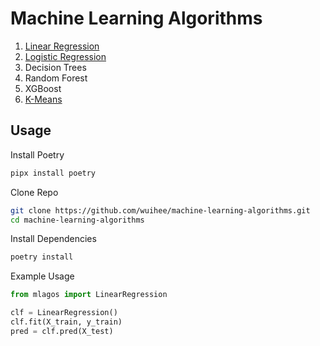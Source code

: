 # Machine Learning Algorithms

1. [Linear Regression](./notebooks/linear-regression.ipynb)
2. [Logistic Regression](./notebooks/logistic-regression.ipynb)
3. Decision Trees
4. Random Forest
5. XGBoost
6. [K-Means](./notebooks/k-means.ipynb)

## Usage

Install Poetry

```bash
pipx install poetry
```

Clone Repo

```bash
git clone https://github.com/wuihee/machine-learning-algorithms.git
cd machine-learning-algorithms
```

Install Dependencies

```bash
poetry install
```

Example Usage

```python
from mlagos import LinearRegression

clf = LinearRegression()
clf.fit(X_train, y_train)
pred = clf.pred(X_test)
```
